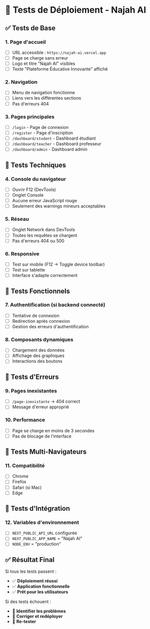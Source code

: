 # 🧪 Tests de Déploiement - Najah AI

## ✅ Tests de Base

### 1. **Page d'accueil**
- [ ] URL accessible : `https://najah-ai.vercel.app`
- [ ] Page se charge sans erreur
- [ ] Logo et titre "Najah AI" visibles
- [ ] Texte "Plateforme Éducative Innovante" affiché

### 2. **Navigation**
- [ ] Menu de navigation fonctionne
- [ ] Liens vers les différentes sections
- [ ] Pas d'erreurs 404

### 3. **Pages principales**
- [ ] `/login` - Page de connexion
- [ ] `/register` - Page d'inscription
- [ ] `/dashboard/student` - Dashboard étudiant
- [ ] `/dashboard/teacher` - Dashboard professeur
- [ ] `/dashboard/admin` - Dashboard admin

## 🔧 Tests Techniques

### 4. **Console du navigateur**
- [ ] Ouvrir F12 (DevTools)
- [ ] Onglet Console
- [ ] Aucune erreur JavaScript rouge
- [ ] Seulement des warnings mineurs acceptables

### 5. **Réseau**
- [ ] Onglet Network dans DevTools
- [ ] Toutes les requêtes se chargent
- [ ] Pas d'erreurs 404 ou 500

### 6. **Responsive**
- [ ] Test sur mobile (F12 → Toggle device toolbar)
- [ ] Test sur tablette
- [ ] Interface s'adapte correctement

## 🎯 Tests Fonctionnels

### 7. **Authentification** (si backend connecté)
- [ ] Tentative de connexion
- [ ] Redirection après connexion
- [ ] Gestion des erreurs d'authentification

### 8. **Composants dynamiques**
- [ ] Chargement des données
- [ ] Affichage des graphiques
- [ ] Interactions des boutons

## 🚨 Tests d'Erreurs

### 9. **Pages inexistantes**
- [ ] `/page-inexistante` → 404 correct
- [ ] Message d'erreur approprié

### 10. **Performance**
- [ ] Page se charge en moins de 3 secondes
- [ ] Pas de blocage de l'interface

## 📱 Tests Multi-Navigateurs

### 11. **Compatibilité**
- [ ] Chrome
- [ ] Firefox
- [ ] Safari (si Mac)
- [ ] Edge

## 🔗 Tests d'Intégration

### 12. **Variables d'environnement**
- [ ] `NEXT_PUBLIC_API_URL` configurée
- [ ] `NEXT_PUBLIC_APP_NAME` = "Najah AI"
- [ ] `NODE_ENV` = "production"

## ✅ Résultat Final

Si tous les tests passent :
- ✅ **Déploiement réussi**
- ✅ **Application fonctionnelle**
- ✅ **Prêt pour les utilisateurs**

Si des tests échouent :
- 🔧 **Identifier les problèmes**
- 🔧 **Corriger et redéployer**
- 🔧 **Re-tester**
